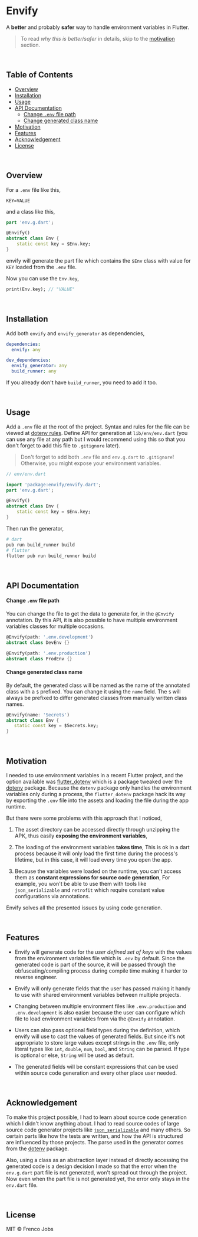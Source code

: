 # Envify

A **better** and probably **safer** way to handle environment variables in Flutter.

> To read _why this is better/safer_ in details, skip to the [motivation](#motivation) section.

<br>

## Table of Contents

- [Overview](#overview)
- [Installation](#installation)
- [Usage](#usage)
- [API Documentation](#api-documentation)
  - [Change `.env` file path](#change-env-file-path)
  - [Change generated class name](#change-generated-class-name)
- [Motivation](#motivation)
- [Features](#features)
- [Acknowledgement](#acknowledgement)
- [License](#license)

<br>

## Overview

For a `.env` file like this,

```.env
KEY=VALUE
```

and a class like this,

```dart
part 'env.g.dart';

@Envify()
abstract class Env {
    static const key = $Env.key;
}
```

envify will generate the part file which contains the `$Env` class with value for `KEY` loaded from the `.env` file.

Now you can use the `Env.key`,

```dart
print(Env.key); // "VALUE"
```

<br>

## Installation

Add both `envify` and `envify_generator` as dependencies,

```yaml
dependencies:
  envify: any

dev_dependencies:
  envify_generator: any
  build_runner: any
```

If you already don't have `build_runner`, you need to add it too.

<br>

## Usage

Add a `.env` file at the root of the project. Syntax and rules for the file can be viewed at [dotenv rules](https://www.npmjs.com/package/dotenv#rules).
Define API for generation at `lib/env/env.dart` (you can use any file at any path but I would recommend using this so that you don't forget to add this file to `.gitignore` later).

> Don't forget to add both `.env` file and `env.g.dart` to `.gitignore`! Otherwise, you might expose your environment variables.

```dart
// env/env.dart

import 'package:envify/envify.dart';
part 'env.g.dart';

@Envify()
abstract class Env {
    static const key = $Env.key;
}
```

Then run the generator,

```sh
# dart
pub run build_runner build
# flutter
flutter pub run build_runner build
```

<br>

## API Documentation

#### **Change `.env` file path**

You can change the file to get the data to generate for, in the `@Envify` annotation. By this API, it is also possible to have multiple environment variables classes for multiple occasions.

```dart
@Envify(path: '.env.development')
abstract class DevEnv {}

@Envify(path: '.env.production')
abstract class ProdEnv {}
```

#### **Change generated class name**

By default, the generated class will be named as the name of the annotated class with a `$` prefixed. You can change it using the `name` field. The `$` will always be prefixed to differ generated classes from manually written class names.

```dart
@Envify(name: 'Secrets')
abstract class Env {
   static const key = $Secrets.key;
}
```

<br>

## Motivation

I needed to use environment variables in a recent Flutter project, and the option available was [flutter_dotenv](https://pub.dev/packages/flutter_dotenv) which is a package tweaked over the [dotenv](https://pub.dev/packages/dotenv) package. Because the `dotenv` package only handles the environment variables only during a process, the `flutter_dotenv` package hack its way by exporting the `.env` file into the assets and loading the file during the app runtime.

But there were some problems with this approach that I noticed,

1. The asset directory can be accessed directly through unzipping the APK, thus easily **exposing the environment variables**,

2. The loading of the environment variables **takes time**,
   This is ok in a dart process because it will only load the first time during the process's lifetime, but in this case, it will load every time you open the app.

3. Because the variables were loaded on the runtime, you can't access them as **constant expressions for source code generation**,
   For example, you won't be able to use them with tools like `json_serializable` and `retrofit` which require constant value configurations via annotations.

Envify solves all the presented issues by using code generation.

<br>

## Features

- Envify will generate code for the _user defined set of keys_ with the values from the environment variables file which is `.env` by default. Since the generated code is part of the source, it will be passed through the obfuscating/compiling process during compile time making it harder to reverse engineer.

- Envify will only generate fields that the user has passed making it handy to use with shared environment variables between multiple projects.

- Changing between multiple environment files like `.env.production` and `.env.development` is also easier because the user can configure which file to load environment variables from via the `@Envify` annotation.

- Users can also pass optional field types during the definition, which envify will use to cast the values of generated fields. But since it's not appropriate to store large values except strings in the `.env` file, only literal types like `int`, `double`, `num`, `bool`, and `String` can be parsed. If type is optional or else, `String` will be used as default.

- The generated fields will be constant expressions that can be used within source code generation and every other place user needed.

<br>

## Acknowledgement

To make this project possible, I had to learn about source code generation which I didn't know anything about. I had to read source codes of large source code generator projects like [`json_serializable`](https://github.com/google/json_serializable.dart) and many others. So certain parts like how the tests are written, and how the API is structured are influenced by those projects. The parse used in the generator comes from the [dotenv](https://pub.dev/packages/dotenv) package.

Also, using a class as an abstraction layer instead of directly accessing the generated code is a design decision I made so that the error when the `env.g.dart` part file is not generated, won't spread out through the project. Now even when the part file is not generated yet, the error only stays in the `env.dart` file.

<br>

## License

MIT © Frenco Jobs
